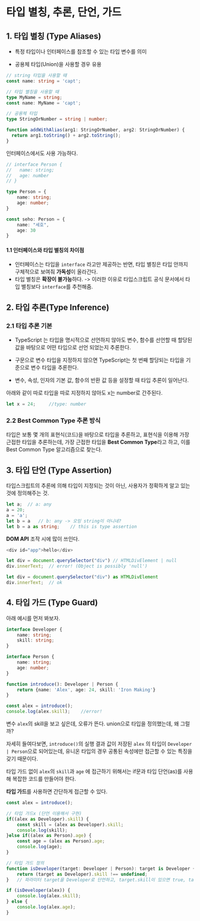 # 타입 별칭, 추론, 단언, 가드

## 1. 타입 별칭 (Type Aliases)

- 특정 타입이나 인터페이스를 참조할 수 있는 타입 변수를 의미

- 공용체 타입(Union)을 사용할 경우 유용

```ts
// string 타입을 사용할 때
const name: string = 'capt';

// 타입 별칭을 사용할 때
type MyName = string;
const name: MyName = 'capt';

// 공용체 타입
type StringOrNumber = string | number;

function addWithAlias(arg1: StringOrNumber, arg2: StringOrNumber) {
  return arg1.toString() + arg2.toString();
}
```



인터페이스에서도 사용 가능하다.

```typescript
// interface Person {
// 	 name: string;
// 	 age: number
// }

type Person = {
    name: string;
    age: number;
}

const seho: Person = {
    name: "세호",
    age: 30
}
```

#### 1.1 인터페이스와 타입 별칭의 차이점

- 인터페이스는 타입을 `interface` 라고만 제공하는 반면, 타입 별칭은 타입 안까지 구체적으로 보여줘 **가독성**이 올라간다.
- 타입 별칭은 **확장이 불가능**하다. -> 이러한 이유로 타입스크립트 공식 문서에서 타입 별칭보다  `interface`를 추천해줌.



## 2. 타입 추론(Type Inference)

### 2.1 타입 추론 기본

- TypeScript 는 타입을 명시적으로 선언하지 않아도 변수, 함수를 선언할 때 할당된 값을 바탕으로 어떤 타입으로 선언 되었는지 추론한다.
- 구문으로 변수 타입을 지정하지 않으면 TypeScript는 첫 번째 할당되는 타입을 기준으로 변수 타입을 추론한다.

- 변수, 속성, 인자의 기본 값, 함수의 반환 값 등을 설정할 때 타입 추론이 일어난다.



아래와 같이 따로 타입을 따로 지정하지 않아도 x는 number로 간주된다.

```ts
let x = 24;		//type: number
```

 

### 2.2 Best Common Type 추론 방식

타입은 보통 몇 개의 표현식(코드)을 바탕으로 타입을 추론하고, 표현식을 이용해 가장 근접한 타입을 추론하는데, 가장 근접한 타입을 **Best Common Type**라고 하고, 이를 Best Common Type 알고리즘으로 찾는다.



## 3. 타입 단언 (Type Assertion)

타입스크립트의 추론에 의해 타입이 지정되는 것이 아닌, 사용자가 정확하게 알고 있는 것에 정의해주는 것.

```ts
let a;	// a: any
a = 20;
a = 'a';
let b = a	// b: any -> 오잉 string이 아니네?
let b = a as string;	// this is type assertion
```



**DOM API** 조작 시에 많이 쓰인다.

```typescript
<div id="app">hello</div>

let div = document.querySelector("div")	// HTMLDivElement | null
div.innerText;	// error! (Object is possibly 'null')

let div = document.querySelector("div") as HTMLDivElement
div.innerText;	// ok

```



## 4. 타입 가드 (Type Guard)

아래 예시를 먼저 봐보자.

```ts
interface Developer {
    name: string;
    skill: string;
}

interface Person {
    name: string;
    age: number;
}

function introduce(): Developer | Person {
    return {name: 'Alex', age: 24, skill: 'Iron Making'}
}

const alex = introduce();
console.log(alex.skill);	//error!
```

변수 `alex`의 skill을 보고 싶은데, 오류가 뜬다. union으로 타입을 정의했는데, 왜 그럴까?

자세히 들여다보면, `introduce()`의 실행 결과 값이 저장된 `alex` 의 타입이 `Developer | Person`으로 되어있는데, 유니온 타입의 경우 공통된 속성에만 접근할 수 있는 특징을 갖기 때문이다.

타입 가드 없이 `alex`의 `skill`과 `age` 에 접근하기 위해서는 if문과 타입 단언(as)를 사용해 복잡한 코드를 만들어야 한다. 

**타입 가드**를 사용하면 간단하게 접근할 수 있다.

```ts
const alex = introduce();

// 타입 가드x (단언 이용해서 구현)
if((alex as Developer).skill) {
    const skill = (alex as Developer).skill;
    console.log(skill);
}else if((alex as Person).age) {
    const age = (alex as Person).age;
    console.log(age);
}

// 타입 가드 정의
function isDeveloper(target: Developer | Person): target is Developer {
    return (target as Developer).skill !== undefined;
}	// 파라미터 target을 Developer로 단언하고, target.skill이 있으면 true, target은 Developer가 된다.

if (isDeveloper(alex)) {
    console.log(alex.skill);
} else {
    console.log(alex.age);
}
```

